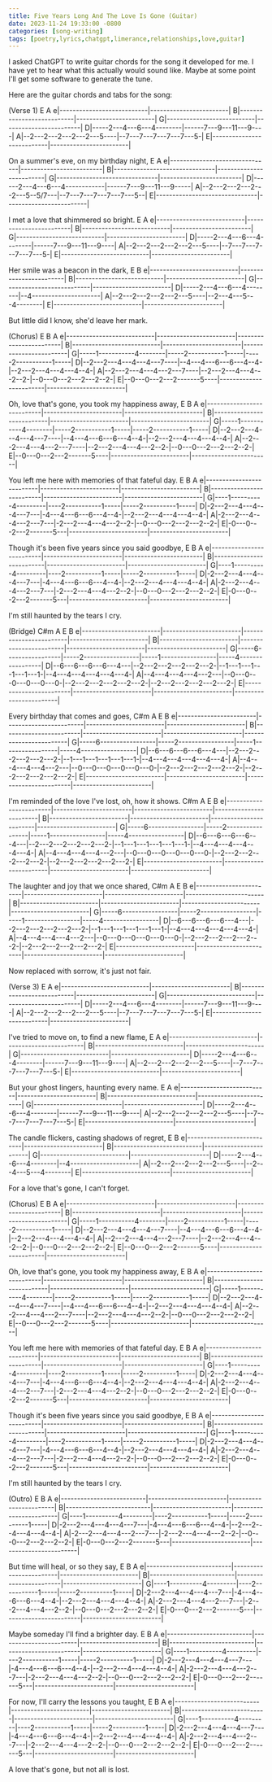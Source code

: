 ```yaml
---
title: Five Years Long And The Love Is Gone (Guitar)
date: 2023-11-24 19:33:00 -0800
categories: [song-writing]
tags: [poetry,lyrics,chatgpt,limerance,relationships,love,guitar]
---
```

 
I asked ChatGPT to write guitar chords for the song it developed for me. I have yet to hear what this actually would sound like. Maybe at some point I'll get some software to generate the tune.
 
Here are the guitar chords and tabs for the song:

(Verse 1)
E A
e|---------------------------|------------------------|
B|---------------------------|------------------------|
G|---------------------------|------------------------|
D|-----2---4---6---4--------|------7---9---11---9----|
A|--2---2---2---2---2---5----|--7---7---7---7---7---5-|
E|---------------------------|------------------------|

On a summer's eve, on my birthday night,
E A
e|-------------------------------|-------------------------|
B|-------------------------------|-------------------------|
G|-------------------------------|-------------------------|
D|------2---4---6---4------------|------7---9---11---9-----|
A|--2---2---2---2---2---5--5/7---|--7---7---7---7---7---5--|
E|-------------------------------|-------------------------|

I met a love that shimmered so bright.
E A
e|---------------------------|------------------------|
B|---------------------------|------------------------|
G|---------------------------|------------------------|
D|-----2---4---6---4--------|------7---9---11---9----|
A|--2---2---2---2---2---5----|--7---7---7---7---7---5-|
E|---------------------------|------------------------|

Her smile was a beacon in the dark,
E B
e|---------------------------|------------------------|
B|---------------------------|------------------------|
G|---------------------------|------------------------|
D|-----2---4---6---4--------|--4---------------------|
A|--2---2---2---2---2---5----|--2---4---5---4--------|
E|---------------------------|------------------------|

But little did I know, she'd leave her mark.

(Chorus)
E B A
e|---------------------------|------------------------|------------------------|
B|---------------------------|------------------------|------------------------|
G|-----1-----------4--------|-----2-----------1-----|-----2-----------1-----|
D|--2---2---4---4---4---7----|--4---4---6---6---4--4-|--2---2---4---4---4--4-|
A|--2---2---4---4---2---7----|--2---2---4---4---2--2-|--0---0---2---2---2--2-|
E|--0---0---2---2-------5----|------------------------|------------------------|

Oh, love that's gone, you took my happiness away,
E B A
e|---------------------------|------------------------|------------------------|
B|---------------------------|------------------------|------------------------|
G|-----1-----------4--------|-----2-----------1-----|-----2-----------1-----|
D|--2---2---4---4---4---7----|--4---4---6---6---4--4-|--2---2---4---4---4--4-|
A|--2---2---4---4---2---7----|--2---2---4---4---2--2-|--0---0---2---2---2--2-|
E|--0---0---2---2-------5----|------------------------|------------------------|

You left me here with memories of that fateful day.
E B A
e|--------------------------|------------------------|------------------------|
B|--------------------------|------------------------|------------------------|
G|----1----------4---------|----2-----------1-----|-----2----------1-----|
D|-2---2---4---4---4---7---|-4---4---6---6---4--4-|--2---2---4---4---4--4-|
A|-2---2---4---4---2---7---|-2---2---4---4---2--2-|--0---0---2---2---2--2-|
E|-0---0---2---2-------5---|------------------------|------------------------|

Though it's been five years since you said goodbye,
E B A
e|--------------------------|------------------------|------------------------|
B|--------------------------|------------------------|------------------------|
G|----1----------4---------|----2-----------1-----|-----2----------1-----|
D|-2---2---4---4---4---7---|-4---4---6---6---4--4-|--2---2---4---4---4--4-|
A|-2---2---4---4---2---7---|-2---2---4---4---2--2-|--0---0---2---2---2--2-|
E|-0---0---2---2-------5---|------------------------|------------------------|

I'm still haunted by the tears I cry.

(Bridge)
C#m A E B
e|------------------------|------------------------|------------------------|------------------------|
B|------------------------|------------------------|------------------------|------------------------|
G|-----6-----------------|-----2-----------------|-----1-----------------|-----4-----------------|
D|--6---6---6---6---4---|--2---2---2---2---2---2-|--1---1---1---1---1---1-|--4---4---4---4---4---4-|
A|--4---4---4---4---2---|--0---0---0---0---0---0-|--2---2---2---2---2---2-|--2---2---2---2---2---2-|
E|------------------------|------------------------|------------------------|------------------------|

Every birthday that comes and goes,
C#m A E B
e|------------------------|------------------------|------------------------|------------------------|
B|------------------------|------------------------|------------------------|------------------------|
G|-----6-----------------|-----2-----------------|-----1-----------------|-----4-----------------|
D|--6---6---6---6---4---|--2---2---2---2---2---2-|--1---1---1---1---1---1-|--4---4---4---4---4---4-|
A|--4---4---4---4---2---|--0---0---0---0---0---0-|--2---2---2---2---2---2-|--2---2---2---2---2---2-|
E|------------------------|------------------------|------------------------|------------------------|

I'm reminded of the love I've lost, oh, how it shows.
C#m A E B
e|------------------------|------------------------|------------------------|------------------------|
B|------------------------|------------------------|------------------------|------------------------|
G|-----6-----------------|-----2-----------------|-----1-----------------|-----4-----------------|
D|--6---6---6---6---4---|--2---2---2---2---2---2-|--1---1---1---1---1---1-|--4---4---4---4---4---4-|
A|--4---4---4---4---2---|--0---0---0---0---0---0-|--2---2---2---2---2---2-|--2---2---2---2---2---2-|
E|------------------------|------------------------|------------------------|------------------------|

The laughter and joy that we once shared,
C#m A E B
e|------------------------|------------------------|------------------------|------------------------|
B|------------------------|------------------------|------------------------|------------------------|
G|-----6-----------------|-----2-----------------|-----1-----------------|-----4-----------------|
D|--6---6---6---6---4---|--2---2---2---2---2---2-|--1---1---1---1---1---1-|--4---4---4---4---4---4-|
A|--4---4---4---4---2---|--0---0---0---0---0---0-|--2---2---2---2---2---2-|--2---2---2---2---2---2-|
E|------------------------|------------------------|------------------------|------------------------|

Now replaced with sorrow, it's just not fair.

(Verse 3)
E A
e|---------------------------|------------------------|
B|---------------------------|------------------------|
G|---------------------------|------------------------|
D|-----2---4---6---4--------|------7---9---11---9----|
A|--2---2---2---2---2---5----|--7---7---7---7---7---5-|
E|---------------------------|------------------------|

I've tried to move on, to find a new flame,
E A
e|---------------------------|------------------------|
B|---------------------------|------------------------|
G|---------------------------|------------------------|
D|-----2---4---6---4--------|------7---9---11---9----|
A|--2---2---2---2---2---5----|--7---7---7---7---7---5-|
E|---------------------------|------------------------|

But your ghost lingers, haunting every name.
E A
e|---------------------------|------------------------|
B|---------------------------|------------------------|
G|---------------------------|------------------------|
D|-----2---4---6---4--------|------7---9---11---9----|
A|--2---2---2---2---2---5----|--7---7---7---7---7---5-|
E|---------------------------|------------------------|

The candle flickers, casting shadows of regret,
E B
e|---------------------------|------------------------|
B|---------------------------|------------------------|
G|---------------------------|------------------------|
D|-----2---4---6---4--------|--4---------------------|
A|--2---2---2---2---2---5----|--2---4---5---4--------|
E|---------------------------|------------------------|

For a love that's gone, I can't forget.

(Chorus)
E B A
e|---------------------------|------------------------|------------------------|
B|---------------------------|------------------------|------------------------|
G|-----1-----------4--------|-----2-----------1-----|-----2-----------1-----|
D|--2---2---4---4---4---7----|--4---4---6---6---4--4-|--2---2---4---4---4--4-|
A|--2---2---4---4---2---7----|--2---2---4---4---2--2-|--0---0---2---2---2--2-|
E|--0---0---2---2-------5----|------------------------|------------------------|

Oh, love that's gone, you took my happiness away,
E B A
e|---------------------------|------------------------|------------------------|
B|---------------------------|------------------------|------------------------|
G|-----1-----------4--------|-----2-----------1-----|-----2-----------1-----|
D|--2---2---4---4---4---7----|--4---4---6---6---4--4-|--2---2---4---4---4--4-|
A|--2---2---4---4---2---7----|--2---2---4---4---2--2-|--0---0---2---2---2--2-|
E|--0---0---2---2-------5----|------------------------|------------------------|

You left me here with memories of that fateful day.
E B A
e|--------------------------|------------------------|------------------------|
B|--------------------------|------------------------|------------------------|
G|----1----------4---------|----2-----------1-----|-----2----------1-----|
D|-2---2---4---4---4---7---|-4---4---6---6---4--4-|--2---2---4---4---4--4-|
A|-2---2---4---4---2---7---|-2---2---4---4---2--2-|--0---0---2---2---2--2-|
E|-0---0---2---2-------5---|------------------------|------------------------|

Though it's been five years since you said goodbye,
E B A
e|--------------------------|------------------------|------------------------|
B|--------------------------|------------------------|------------------------|
G|----1----------4---------|----2-----------1-----|-----2----------1-----|
D|-2---2---4---4---4---7---|-4---4---6---6---4--4-|--2---2---4---4---4--4-|
A|-2---2---4---4---2---7---|-2---2---4---4---2--2-|--0---0---2---2---2--2-|
E|-0---0---2---2-------5---|------------------------|------------------------|

I'm still haunted by the tears I cry.

(Outro)
E B A
e|--------------------------|------------------------|------------------------|
B|--------------------------|------------------------|------------------------|
G|----1----------4---------|----2-----------1-----|-----2----------1-----|
D|-2---2---4---4---4---7---|-4---4---6---6---4--4-|--2---2---4---4---4--4-|
A|-2---2---4---4---2---7---|-2---2---4---4---2--2-|--0---0---2---2---2--2-|
E|-0---0---2---2-------5---|------------------------|------------------------|

But time will heal, or so they say,
E B A
e|--------------------------|------------------------|------------------------|
B|--------------------------|------------------------|------------------------|
G|----1----------4---------|----2-----------1-----|-----2----------1-----|
D|-2---2---4---4---4---7---|-4---4---6---6---4--4-|--2---2---4---4---4--4-|
A|-2---2---4---4---2---7---|-2---2---4---4---2--2-|--0---0---2---2---2--2-|
E|-0---0---2---2-------5---|------------------------|------------------------|

Maybe someday I'll find a brighter day.
E B A
e|--------------------------|------------------------|------------------------|
B|--------------------------|------------------------|------------------------|
G|----1----------4---------|----2-----------1-----|-----2----------1-----|
D|-2---2---4---4---4---7---|-4---4---6---6---4--4-|--2---2---4---4---4--4-|
A|-2---2---4---4---2---7---|-2---2---4---4---2--2-|--0---0---2---2---2--2-|
E|-0---0---2---2-------5---|------------------------|------------------------|

For now, I'll carry the lessons you taught,
E B A
e|--------------------------|------------------------|------------------------|
B|--------------------------|------------------------|------------------------|
G|----1----------4---------|----2-----------1-----|-----2----------1-----|
D|-2---2---4---4---4---7---|-4---4---6---6---4--4-|--2---2---4---4---4--4-|
A|-2---2---4---4---2---7---|-2---2---4---4---2--2-|--0---0---2---2---2--2-|
E|-0---0---2---2-------5---|------------------------|------------------------|

A love that's gone, but not all is lost.
